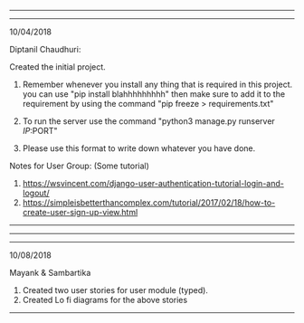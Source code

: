 *********************************************************
*********************************************************
10/04/2018

Diptanil Chaudhuri:

Created the initial project.

1. Remember whenever you install any thing that is required in this project. you can use "pip install blahhhhhhhhh" then make sure to add it to the 
requirement by using the command "pip freeze > requirements.txt"

2. To run the server use the command "python3 manage.py runserver $IP:$PORT"

3. Please use this format to write down whatever you have done.

Notes for User Group: (Some tutorial)

1. https://wsvincent.com/django-user-authentication-tutorial-login-and-logout/
2. https://simpleisbetterthancomplex.com/tutorial/2017/02/18/how-to-create-user-sign-up-view.html

**************************************************************


*********************************************************
*********************************************************
10/08/2018

Mayank & Sambartika

1. Created two user stories for user module (typed).
2. Created Lo fi diagrams for the above stories

**************************************************************
